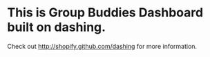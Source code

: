 # This is Group Buddies Dashboard built on dashing.Check out http://shopify.github.com/dashing for more information.